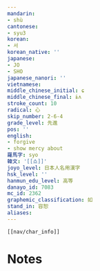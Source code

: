 ```yaml
---
mandarin:
- shù
cantonese:
- syu3
korean:
- 서
korean_native: ''
japanese:
- JO
- SHO
japanese_nanori: ''
vietnamese:
middle_chinese_initial: ɕ
middle_chinese_final: ɨʌ
stroke_count: 10
radical: 心
skip_number: 2-6-4
grade_level: 先進
pos: ''
english:
- forgive
- show mercy about
羅馬字: syo
韓文: '[[쇼]]'
joyo_level: 日本人名用漢字
hsk_level: ''
hanmun_edu_level: 高等
danayo_id: 7083
mc_id: 2362
graphemic_classification: 如
stand_in: 容恕
aliases:
---
```

```meta-bind-embed
[[nav/char_info]]
```

# Notes
